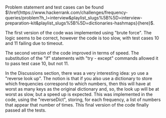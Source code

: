 Problem statement and test cases can be found $\href{https://www.hackerrank.com/challenges/frequency-queries/problem?h_l=interview&playlist_slugs%5B%5D=interview-preparation-kit&playlist_slugs%5B%5D=dictionaries-hashmaps}{here}$.

The first version of the code was implemented using "brute force". The logic seems to be correct, however the code is  too slow, with test cases 10 and 11 failing due to timeout.

The second version of the code improved in terms of speed. The substitution of the "if" statements with "try - except" commands allowed it to pass test case 10, but not 11.

In the Discussions section, there was a very interesting idea: yo use a "reverse look up". The notion is that if you also use a dictionary to store which frequencies correspond to which numbers, then this will have at worst as many keys as the original dictionary and, so, the look up will be at worst as slow, but a speed up is expected. This was implemented in the code, using the "reverseDict", storing, for each frequency, a list of numbers that appear that number of times. This final version of the code finally passed all the tests.

